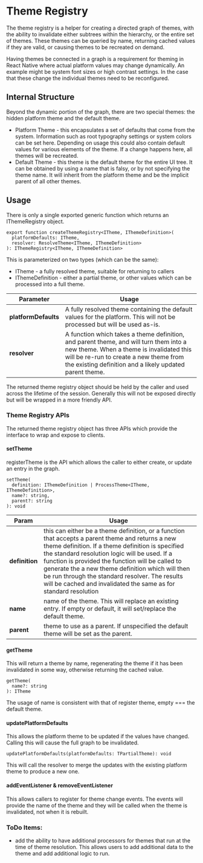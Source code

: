 # Theme Registry

The theme registry is a helper for creating a directed graph of themes, with the ability to invalidate either subtrees within the hierarchy, or the entire set of themes. These themes can be queried by name, returning cached values if they are valid, or causing themes to be recreated on demand.

Having themes be connected in a graph is a requirement for theming in React Native where actual platform values may change dynamically. An example might be system font sizes or high contrast settings. In the case that these change the individual themes need to be reconfigured.

## Internal Structure

Beyond the dynamic portion of the graph, there are two special themes: the hidden platform theme and the default theme.

- Platform Theme - this encapsulates a set of defaults that come from the system. Information such as root typography settings or system colors can be set here. Depending on usage this could also contain default values for various elements of the theme. If a change happens here, all themes will be recreated.
- Default Theme - this theme is the default theme for the entire UI tree. It can be obtained by using a name that is falsy, or by not specifying the theme name. It will inherit from the platform theme and be the implicit parent of all other themes.

## Usage

There is only a single exported generic function which returns an IThemeRegistry object.

    export function createThemeRegistry<ITheme, IThemeDefinition>(
      platformDefaults: ITheme,
      resolver: ResolveTheme<ITheme, IThemeDefinition>
    ): IThemeRegistry<ITheme, IThemeDefinition>

This is parameterized on two types (which can be the same):

- ITheme - a fully resolved theme, suitable for returning to callers
- IThemeDefinition - either a partial theme, or other values which can be processed into a full theme.

| Parameter            | Usage                                                                                                                                                                                                                                   |
| -------------------- | --------------------------------------------------------------------------------------------------------------------------------------------------------------------------------------------------------------------------------------- |
| **platformDefaults** | A fully resolved theme containing the default values for the platform. This will not be processed but will be used as-is.                                                                                                               |
| **resolver**         | A function which takes a theme definition, and parent theme, and will turn them into a new theme. When a theme is invalidated this will be re-run to create a new theme from the existing definition and a likely updated parent theme. |

The returned theme registry object should be held by the caller and used across the lifetime of the session. Generally this will not be exposed directly but will be wrapped in a more friendly API.

### Theme Registry APIs

The returned theme registry object has three APIs which provide the interface to wrap and expose to clients.

#### setTheme

registerTheme is the API which allows the caller to either create, or update an entry in the graph.

    setTheme(
      definition: IThemeDefinition | ProcessTheme<ITheme, IThemeDefinition>,
      name?: string,
      parent?: string
    ): void

| Param          | Usage                                                                                                                                                                                                                                                                                                                                                                                                                                 |
| -------------- | ------------------------------------------------------------------------------------------------------------------------------------------------------------------------------------------------------------------------------------------------------------------------------------------------------------------------------------------------------------------------------------------------------------------------------------- |
| **definition** | this can either be a theme definition, or a function that accepts a parent theme and returns a new theme definition. If a theme definition is specified the standard resolution logic will be used. If a function is provided the function will be called to generate the a new theme definition which will then be run through the standard resolver. The results will be cached and invalidated the same as for standard resolution |
| **name**       | name of the theme. This will replace an existing entry. If empty or default, it will set/replace the default theme.                                                                                                                                                                                                                                                                                                                   |
| **parent**     | theme to use as a parent. If unspecified the default theme will be set as the parent.                                                                                                                                                                                                                                                                                                                                                 |

#### getTheme

This will return a theme by name, regenerating the theme if it has been invalidated in some way, otherwise returning the cached value.

    getTheme(
      name?: string
    ): ITheme

The usage of name is consistent with that of register theme, empty === the default theme.

#### updatePlatformDefaults

This allows the platform theme to be updated if the values have changed. Calling this will cause the full graph to be invalidated.

    updatePlatformDefaults(platformDefaults: TPartialTheme): void

This will call the resolver to merge the updates with the existing platform theme to produce a new one.

#### addEventListener & removeEventListener

This allows callers to register for theme change events. The events will provide the name of the theme and they will be called when the theme is invalidated, not when it is rebuilt.

### ToDo Items:

- add the ability to have additional processors for themes that run at the time of theme resolution. This allows users to add additional data to the theme and add additional logic to run.
